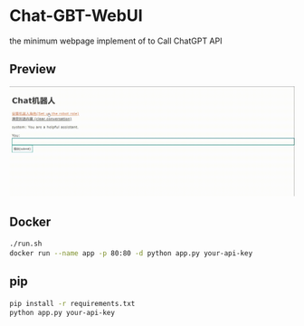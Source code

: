 # Chat-GBT-WebUI

the minimum webpage implement of to Call ChatGPT API

## Preview

![](./chatgpt.gif)

## Docker

```bash
./run.sh
docker run --name app -p 80:80 -d python app.py your-api-key
```

## pip
```bash
pip install -r requirements.txt
python app.py your-api-key
```
